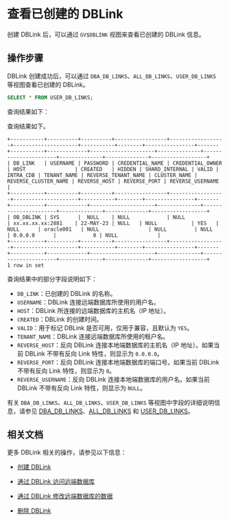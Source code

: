 # 查看已创建的 DBLink

创建 DBLink 后，可以通过 `GV$DBLINK` 视图来查看已创建的 DBLink 信息。

## 操作步骤

DBLink 创建成功后，可以通过 `DBA_DB_LINKS`、`ALL_DB_LINKS`、`USER_DB_LINKS` 等视图查看已创建的 DBLink。

```sql
SELECT * FROM USER_DB_LINKS;
```

查询结果如下：

查询结果如下。

```shell
+-----------+----------+----------+-----------------+------------------+---------------------+-----------+--------+----------------+-------+-----------+-------------+---------------------+--------------+----------------------+--------------+--------------+------------------+
| DB_LINK   | USERNAME | PASSWORD | CREDENTIAL_NAME | CREDENTIAL_OWNER | HOST                | CREATED   | HIDDEN | SHARD_INTERNAL | VALID | INTRA_CDB | TENANT_NAME | REVERSE_TENANT_NAME | CLUSTER_NAME | REVERSE_CLUSTER_NAME | REVERSE_HOST | REVERSE_PORT | REVERSE_USERNAME |
+-----------+----------+----------+-----------------+------------------+---------------------+-----------+--------+----------------+-------+-----------+-------------+---------------------+--------------+----------------------+--------------+--------------+------------------+
| OB_DBLINK | SYS      |  NULL    | NULL            | NULL             | xx.xx.xx.xx:2881    | 22-MAY-23 | NULL   | NULL           | YES   | NULL      | oracle001   | NULL                | NULL         | NULL                 | 0.0.0.0      |            0 | NULL             |
+-----------+----------+----------+-----------------+------------------+---------------------+-----------+--------+----------------+-------+-----------+-------------+---------------------+--------------+----------------------+--------------+--------------+------------------+
1 row in set
```

查询结果中的部分字段说明如下：

* `DB_LINK`：已创建的 DBLink 的名称。
* `USERNAME`：DBLink 连接远端数据库所使用的用户名。
* `HOST`：DBLink 所连接的远端数据库的主机名（IP 地址）。
* `CREATED`：DBLink 的创建时间。
* `VALID`：用于标记 DBLink 是否可用，仅用于兼容，且默认为 `YES`。
* `TENANT_NAME`：DBLink 连接远端数据库所使用的租户名。
* `REVERSE_HOST`：反向 DBLink 连接本地端数据库的主机名（IP 地址）。如果当前 DBLink 不带有反向 Link 特性，则显示为 `0.0.0.0`。
* `REVERSE_PORT`：反向 DBLink 连接本地端数据库的端口号。如果当前 DBLink 不带有反向 Link 特性，则显示为 `0`。
* `REVERSE_USERNAME`：反向 DBLink 连接本地端数据库的用户名。如果当前 DBLink 不带有反向 Link 特性，则显示为 `NULL`。

有关 `DBA_DB_LINKS`、`ALL_DB_LINKS`、`USER_DB_LINKS` 等视图中字段的详细说明信息，请参见 [DBA_DB_LINKS](../../../../5.system-reference/5.system-view-of-oracle-mode/2.dictionary-view-of-oracle-mode/282.dba_db_links.md)、[ALL_DB_LINKS](../../../../5.system-reference/5.system-view-of-oracle-mode/2.dictionary-view-of-oracle-mode/281.all_db_links.md) 和 [USER_DB_LINKS](../../../../5.system-reference/5.system-view-of-oracle-mode/2.dictionary-view-of-oracle-mode/283.user_db_links.md)。

## 相关文档

更多 DBLink 相关的操作，请参见以下信息：

* [创建 DBLink](1.create-a-dblink-of-oracle-mode.md)

* [通过 DBLink 访问远端数据库](3.access-a-remote-database-by-a-dblink-of-oracle-mode.md)

* [通过 DBLink 修改远端数据库的数据](4.update-data-in-remote-database-by-a-dblink-of-oracle-mode.md)

* [删除 DBLink](5.delete-a-dblink-of-oracle-mode.md)
